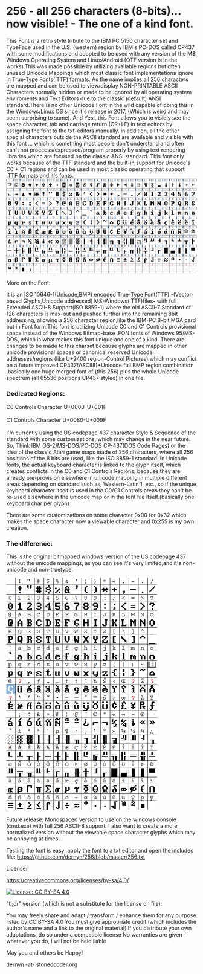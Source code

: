# 256 - all 256 characters (8-bits)... now visible! - The one of a kind font.
This Font is a retro style tribute to the IBM PC 5150 character set and TypeFace used in the U.S. (western) region by IBM's PC-DOS called CP437 with some modifications and adapted to be used with any version of the M$ Windows Operating System and Linux/Android (OTF version is in the works).This was made possible by utilizing available regions but often unused Unicode Mappings which most classic font implementations ignore in True-Type Fonts(.TTF) formats. As the name implies all 256 characters are mapped and can be used to view/display NON-PRINTABLE ASCII Characters normally hidden or made to be Ignored by all operating system enviroments and Text Editors due to the classic (default) ANSI standard.There is no other Unicode Font in the wild capable of doing this in the Windows/Linux OS since it's release in 2017, (Which is weird and may seem surprising to some). And Yes!, this Font allows you to visibly see the space character, tab and carriage return (CR+LF) in text editors by assigning the font to the txt-editors manually. in addition, all the other special characters outside the ASCII standard are available and visible with this font ... which is something most people don't understand and often can't not proccess/expressed/program properly by using text rendering libraries which are focused on the classic ANSI standard.
This font only works because of the TTF standard and the built-in support for Unicode's C0 + C1 regions and can be used in most classic operating that support .TTF formats and it's fonts.
<br>
![GitHub Logo](https://github.com/dernyn/256/blob/master/256.png)

More on the Font:

It is an ISO 10646-1(Unicode,BMP) encoded True-Type Font(TTF) -(Vector-based Glyphs,Unicode addressed) MS-Windows(.TTF)files- with full Extended ASCII-8 Support(ISO 8859-1) where the old ASCII-7 Standard of 128 characters is max-out and pushed further into the remaining 8bit addressing, allowing a 256 character region,like the IBM-PC 8-bit MGA card but in Font form.This font is utilizing Unicode C0 and C1 Controls provisional space instead of the Windows Bitmap-base .FON fonts of Windows 95/MS-DOS, which is what makes this font unique and one of a kind. There are changes to be made to this charset because glyphs are mapped in other unicode provisional spaces or canonical reserved Unicode addresses/regions (like U+2400 region-Control Pictures) which may conflict on a future improved CP437(ASCII8)+Unicode full BMP region combination ,basically one huge merged font of (this 256) plus the whole Unicode spectrum (all 65536 positions CP437 styled) in one file. 

<H3><b>Dedicated Regions:</b></H3>
C0 Controls Character U+0000-U+001F
<br>
</br>
C1 Controls Character U+0080-U+009F
<br>
</br>
I'm currently using the US codepage 437 character Style & Sequence of the standard with some customizations, which may change in the near future.
So, Think IBM OS-2/MS-DOS/PC-DOS CP-437(DOS Code Pages) or the idea of the classic Atari game maps made of 256 characters, where all 256 positions of the 8 bits are used, like the ISO 8859-1 standard.
In Unicode fonts, the actual keyboard character is linked to the glyph itself, which creates conflicts in the C0 and C1 Controls Regions, because they are already pre-provision elsewhere in unicode mapping in multiple different areas depending on standard such as; Western-Latin 1, etc., so if the unique keyboard character itself is used in the C0/C1 Controls areas they can't be re-used elsewhere in the unicode map or in the font file itself.(basically one keyboard char per glyph)

There are some customizations on some character 0x00 for 0x32 which makes the space character now a viewable character and 0x255 is my own creation.


<H3><b>The difference:</b></H3>
This is the original bitmapped windows version of the US codepage 437 without the unicode mappings, as you can see it's very limited,and it's non-unicode and non-truetype.

![GitHub cp437](https://github.com/dernyn/256/blob/master/cp437.png)


Future release:
Monospaced version to use on the windows console (cmd.exe) with full 256 ASCII-8 support.
I also want to create a more normalized version without the viewable space character glyphs which may be annoying at times.

Testing the font is easy; apply the font to a txt editor and open the included file:
https://github.com/dernyn/256/blob/master/256.txt

License:


https://creativecommons.org/licenses/by-sa/4.0/

[![License: CC BY-SA 4.0](https://img.shields.io/badge/License-CC%20BY--SA%204.0-lightgrey.svg)](https://creativecommons.org/licenses/by-sa/4.0/)

"tl;dr" version (which is not a substitute for the license on file):

You may freely share and adapt / transform / enhance them for any purpose listed by CC BY-SA 4.0
You must give appropriate credit (which includes the author's name and a link to the original material)
If you distribute your own adaptations, do so under a compatible license
No warranties are given - whatever you do, I will not be held liable

May you and others be Happy!


dernyn -at- stonedcoder.org
